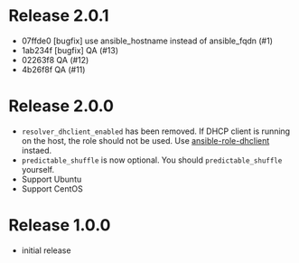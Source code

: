# Release 2.0.1

* 07ffde0 [bugfix] use ansible_hostname instead of ansible_fqdn (#1)
* 1ab234f [bugfix] QA (#13)
* 02263f8 QA (#12)
* 4b26f8f QA (#11)

# Release 2.0.0

* `resolver_dhclient_enabled` has been removed. If DHCP client is running on
  the host, the role should not be used. Use
  [ansible-role-dhclient](https://github.com/reallyenglish/ansible-role-dhclient/)
  instaed.
* `predictable_shuffle` is now optional. You should `predictable_shuffle` yourself.
* Support Ubuntu
* Support CentOS

# Release 1.0.0

* initial release
